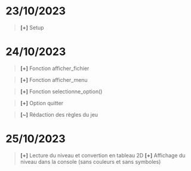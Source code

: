 # 23/10/2023

> **[+]** Setup

# 24/10/2023

> **[+]** Fonction afficher_fichier

> **[+]** Fonction afficher_menu

> **[+]** Fonction selectionne_option()

> **[+]** Option quitter

> **[~]** Rédaction des règles du jeu

# 25/10/2023

> **[+]** Lecture du niveau et convertion en tableau 2D
> **[+]** Affichage du niveau dans la console (sans couleurs et sans symboles)